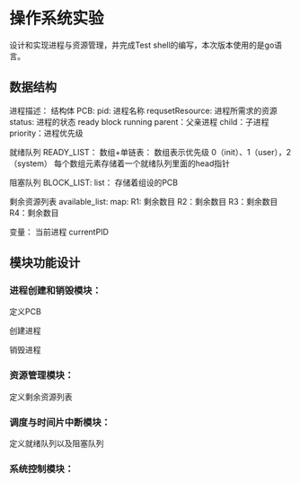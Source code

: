 # 操作系统实验
设计和实现进程与资源管理，并完成Test shell的编写，本次版本使用的是go语言。
## 数据结构
进程描述：
结构体 
PCB:
   	pid: 进程名称
	requsetResource: 进程所需求的资源
	status: 进程的状态 ready block running
	parent：父亲进程
	child：子进程
	priority：进程优先级
	
就绪队列 READY_LIST：
数组+单链表：
	数组表示优先级 0（init）、1（user），2（system）
	每个数组元素存储着一个就绪队列里面的head指针
	
阻塞队列 BLOCK_LIST:
list：
	存储着组设的PCB

剩余资源列表 available_list:
map:
	R1: 剩余数目
	R2：剩余数目
	R3：剩余数目
	R4：剩余数目
	
变量：
当前进程 currentPID

## 模块功能设计

### 进程创建和销毁模块：

定义PCB

创建进程

销毁进程

### 资源管理模块：

定义剩余资源列表


### 调度与时间片中断模块：

定义就绪队列以及阻塞队列

### 系统控制模块：

